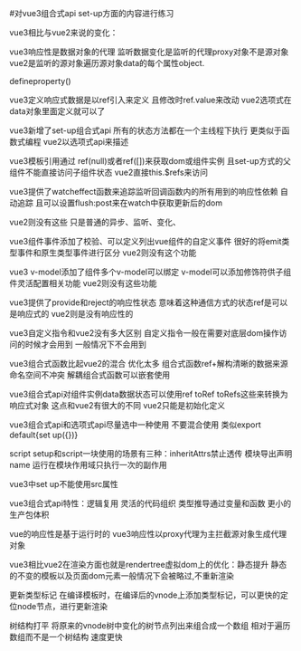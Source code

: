 #对vue3组合式api set-up方面的内容进行练习

vue3相比与vue2来说的变化：

vue3响应性是数据对象的代理   监听数据变化是监听的代理proxy对象不是源对象 vue2是监听的源对象遍历源对象data的每个属性object.

defineproperty()

vue3定义响应式数据是以ref引入来定义 且修改时ref.value来改动  vue2选项式在data对象里面定义就可以了

vue3新增了set-up组合式api  所有的状态方法都在一个主线程下执行  更类似于函数式编程 vue2以选项式api来描述

vue3模板引用通过  ref(null)或者ref([])来获取dom或组件实例 且set-up方式的父组件不能直接访问子组件状态   vue2直接this.$refs来访问

vue3提供了watcheffect函数来追踪监听回调函数内的所有用到的响应性依赖 自动追踪  且可以设置flush:post来在watch中获取更新后的dom

vue2则没有这些  只是普通的异步、监听、变化、   

vue3组件事件添加了校验、可以定义列出vue组件的自定义事件  很好的将emit类型事件和原生类型事件进行区分 vue2则没有这个功能

vue3 v-model添加了组件多个v-model可以绑定  v-model可以添加修饰符供子组件灵活配置相关功能    vue2则没有这些功能

vue3提供了provide和reject的响应性状态  意味着这种通信方式的状态ref是可以是响应式的   vue2则是没有响应性的

vue3自定义指令和vue2没有多大区别   自定义指令一般在需要对底层dom操作访问的时候才会用到   一般情况下不会用到

vue3组合式函数比起vue2的混合   优化太多   组合式函数ref+解构清晰的数据来源  命名空间不冲突  解耦组合式函数可以嵌套使用

vue3组合式api对组件实例data数据状态可以使用ref toRef toRefs这些来转换为响应式对象  这点和vue2有很大的不同  vue2只能是初始化定义 

vue3组合式api和选项式api尽量选中一种使用   不要混合使用   类似export default{set up({})}   

script setup和script一块使用的场景有三种：inheritAttrs禁止透传   模块导出声明name    运行在模块作用域只执行一次的副作用

vue3中set up不能使用src属性

vue3组合式api特性：逻辑复用  灵活的代码组织  类型推导通过变量和函数  更小的生产包体积

vue的响应性是基于运行时的   vue3响应性以proxy代理为主拦截源对象生成代理对象  

vue3相比vue2在渲染方面也就是rendertree虚拟dom上的优化：静态提升  静态的不变的模板以及页面dom元素一般情况下会被略过,不重新渲染

更新类型标记   在编译模板时，在编译后的vnode上添加类型标记，可以更快的定位node节点，进行更新渲染

树结构打平  将原来的vnode树中变化的树节点列出来组合成一个数组   相对于遍历数组而不是一个树结构   速度更快